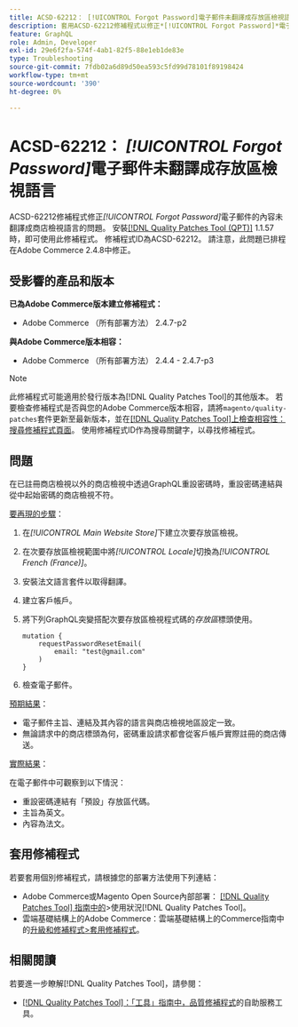 ```yaml
---
title: ACSD-62212： [!UICONTROL Forgot Password]電子郵件未翻譯成存放區檢視語言
description: 套用ACSD-62212修補程式以修正*[!UICONTROL Forgot Password]*電子郵件的內容未翻譯成商店檢視語言的Adobe Commerce問題。
feature: GraphQL
role: Admin, Developer
exl-id: 29e6f2fa-574f-4ab1-82f5-88e1eb1de83e
type: Troubleshooting
source-git-commit: 7fdb02a6d89d50ea593c5fd99d78101f89198424
workflow-type: tm+mt
source-wordcount: '390'
ht-degree: 0%

---
```


# ACSD-62212： *[!UICONTROL Forgot Password]*&#x200B;電子郵件未翻譯成存放區檢視語言

ACSD-62212修補程式修正&#x200B;*[!UICONTROL Forgot Password]*&#x200B;電子郵件的內容未翻譯成商店檢視語言的問題。 安裝[[!DNL Quality Patches Tool (QPT)]](https://experienceleague.adobe.com/docs/commerce-operations/tools/quality-patches-tool/usage.html?lang=zh-Hant) 1.1.57時，即可使用此修補程式。 修補程式ID為ACSD-62212。 請注意，此問題已排程在Adobe Commerce 2.4.8中修正。

## 受影響的產品和版本

**已為Adobe Commerce版本建立修補程式：**

* Adobe Commerce （所有部署方法） 2.4.7-p2

**與Adobe Commerce版本相容：**

* Adobe Commerce （所有部署方法） 2.4.4 - 2.4.7-p3

>[!NOTE]
>
>此修補程式可能適用於發行版本為[!DNL Quality Patches Tool]的其他版本。 若要檢查修補程式是否與您的Adobe Commerce版本相容，請將`magento/quality-patches`套件更新至最新版本，並在[[!DNL Quality Patches Tool]上檢查相容性：搜尋修補程式頁面](https://experienceleague.adobe.com/tools/commerce-quality-patches/index.html?lang=zh-Hant)。 使用修補程式ID作為搜尋關鍵字，以尋找修補程式。

## 問題

在已註冊商店檢視以外的商店檢視中透過GraphQL重設密碼時，重設密碼連結與從中起始密碼的商店檢視不符。

<u>要再現的步驟</u>：

1. 在&#x200B;*[!UICONTROL Main Website Store]*&#x200B;下建立次要存放區檢視。
1. 在次要存放區檢視範圍中將&#x200B;*[!UICONTROL Locale]*&#x200B;切換為&#x200B;*[!UICONTROL French (France)]*。
1. 安裝法文語言套件以取得翻譯。
1. 建立客戶帳戶。
1. 將下列GraphQL突變搭配次要存放區檢視程式碼的&#x200B;*存放區*&#x200B;標頭使用。

   ```
   mutation {
       requestPasswordResetEmail(
           email: "test@gmail.com"
       )
   }
   ```

1. 檢查電子郵件。

<u>預期結果</u>：

* 電子郵件主旨、連結及其內容的語言與商店檢視地區設定一致。
* 無論請求中的商店標頭為何，密碼重設請求都會從客戶帳戶實際註冊的商店傳送。

<u>實際結果</u>：

在電子郵件中可觀察到以下情況：

* 重設密碼連結有「預設」存放區代碼。
* 主旨為英文。
* 內容為法文。

## 套用修補程式

若要套用個別修補程式，請根據您的部署方法使用下列連結：

* Adobe Commerce或Magento Open Source內部部署： [[!DNL Quality Patches Tool] 指南中的](/help/tools/quality-patches-tool/usage.md)>使用狀況[!DNL Quality Patches Tool]。
* 雲端基礎結構上的Adobe Commerce：雲端基礎結構上的Commerce指南中的[升級和修補程式>套用修補程式](https://experienceleague.adobe.com/docs/commerce-cloud-service/user-guide/develop/upgrade/apply-patches.html?lang=zh-Hant)。

## 相關閱讀

若要進一步瞭解[!DNL Quality Patches Tool]，請參閱：

* [[!DNL Quality Patches Tool]：「工具」指南中，品質修補程式](/help/tools/quality-patches-tool/quality-patches-tool-to-self-serve-quality-patches.md)的自助服務工具。
